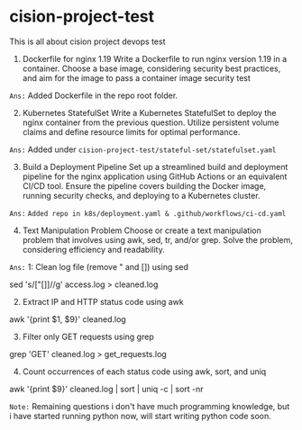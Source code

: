 # cision-project-test
This is all about cision project devops test

1. Dockerfile for nginx 1.19
Write a Dockerfile to run nginx version 1.19 in a container. Choose a base image, considering security best practices, and aim for the image to pass a container image security test

`Ans:` Added Dockerfile in the repo root folder.

2. Kubernetes StatefulSet
Write a Kubernetes StatefulSet to deploy the nginx container from the previous question. Utilize persistent volume claims and define resource limits for optimal performance.

`Ans:` Added under `cision-project-test/stateful-set/statefulset.yaml`

3. Build a Deployment Pipeline
Set up a streamlined build and deployment pipeline for the nginx application using GitHub Actions or an equivalent CI/CD tool. Ensure the pipeline covers building the Docker image, running security checks, and deploying to a Kubernetes cluster.

`Ans:`  `Added repo in k8s/deployment.yaml & .github/workflows/ci-cd.yaml`

4. Text Manipulation Problem
Choose or create a text manipulation problem that involves using awk, sed, tr, and/or grep. Solve the problem, considering efficiency and readability.

`Ans:` 
1: Clean log file (remove " and []) using sed

sed 's/["\[\]]//g' access.log > cleaned.log

2. Extract IP and HTTP status code using awk

awk '{print $1, $9}' cleaned.log

3. Filter only GET requests using grep

grep 'GET' cleaned.log > get_requests.log

4. Count occurrences of each status code using awk, sort, and uniq

awk '{print $9}' cleaned.log | sort | uniq -c | sort -nr

`Note:` Remaining questions i don't have much programming knowledge, but i have started running python now, will start writing python code soon.